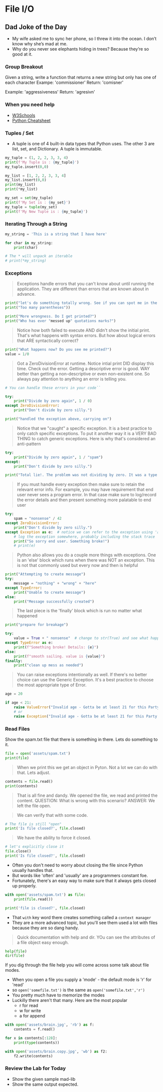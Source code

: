 # File I/O

## Dad Joke of the Day

- My wife asked me to sync her phone, so I threw it into the ocean. I don’t know why she’s mad at me.
- Why do you never see elephants hiding in trees? Because they’re so good at it.

### Group Breakout

Given a string, write a function that returns a new string but only has one of each character
Exampe: 'commissioner'
Return: 'comisner'

Example: 'aggressiveness'
Return: 'agresivn'

### When you need help

- [W3Schools](https://www.w3schools.com/python/python_reference.asp)
- [Python Cheatsheet](https://overapi.com/)

### Tuples / Set

- A tuple is one of 4 built-in data types that Python uses. The other 3 are list, set, and Dictionary. A tuple is immutable.

 ```python
my_tuple = (1, 2, 2, 3, 3, 4)
print(f'My Tuple is : {my_tuple}')
my_tuple.insert(0,0)

my_list = [1, 2, 2, 3, 3, 4]
my_list.insert(0,0)
print(my_list)
print(*my_list)

my_set = set(my_tuple)
print(f'My Set is : {my_set}')
my_tuple = tuple(my_set)
print(f'My New Tuple is : {my_tuple}')
```

### Iterating Through a String

```python
my_string = 'This is a string that I have here'

for char in my_string:
    print(char)

# The * will unpack an iterable
# print(*my_string)
```

### Exceptions

> Exceptions handle errors that you can't know about until running the application. They are different than errors that are known about in advance.

```python
print("let's do something totally wrong. See if you can spot me in the output!")
print("Too many parentheses"))
```

```python
print("More wrongness. Do I get printed?")
print("Who has ever "messed up" quotations marks?")
```

> Notice how both failed to execute AND didn't show the initial print. That's what happens with syntax errors. But how about logical errors that ARE syntactically correct?

```python
print("What happens now? Do you see me printed?")
value = 1/0
```

> Got a ZeroDivisionError at runtime. Notice intial print DID display this time. Check out the error. Getting a descriptive error is good. WAY better than getting a non-descriptive or even non-existent one. So always pay attention to anything an error is telling you.

```python
# You can handle these errors in your code``

try:
    print("Divide by zero again", 1 / 0)
except ZeroDivisionError:
    print("Don't divide by zero silly.")

print("handled the exception above, carrying on")
```

> Notice that we "caught" a specific exception. It is a best practice to only catch specific exceptions.
> To put it another way it is a VERY BAD THING to catch generic exceptions. Here is why that's considered an anti-pattern

```python
try:
    print("Divide by zero again", 1 / "spam")
except:
    print("Don't divide by zero silly.")

print("Total lie!. The problem was not dividing by zero. It was a type error")
```

> If you must handle every exception then make sure to retain the relevant error info. For example, you may have requirement that end user never sees a program error. In that case make sure to log/record the error details and then present something more palatable to end user

```python
try:
    spam = "nonsense" / 42
except ZeroDivisionError:
    print("Don't divide by zero silly.")
except Exception as e:  # notice we can refer to the exception using 'as'
    # log the exception somewhere, probably including the stack trace
    print("So sorry end user. Something broke!")
    # print(e)
```

> Python also allows you do a couple more things with exceptions. One is an 'else' block which runs when there was NOT an exception. This is not that commonly used but every now and then is helpful

```python
print("Attempting to create message")
try:
    message = "nothing" + "wrong" + "here"
except TypeError:
    print("Unable to create message")
else:
    print("Message successfully created")
```

> The last piece is the 'finally' block which is run no matter what happened

```python
print("prepare for breakage")

try:
    value = True + " nonsense"  # change to str(True) and see what happens
except TypeError as e:
    print(f"Something broke! Details: {e}")
else:
    print(f"smooth sailing. value is {value}")
finally:
    print("clean up mess as needed")
```

> You can raise exceptions intentionally as well. If there's no better choice can use the Generic Exception. It's a best practice to choose the most appropriate type of Error.

```python
age = 20

if age < 21:
    raise ValueError("Invalid age - Gotta be at least 21 for this Party!")
    # or
    raise Exception("Invalid age - Gotta be at least 21 for this Party!")
```

### Read Files

Show the spam.txt file that there is something in there. Lets do something to it.

```python
file = open('assets/spam.txt')
print(file)
```

> When we print this we get an object in Pyton. Not a lot we can do with that.  Lets adjust.

```python
contents = file.read()
print(contents)
```

> That is all fine and dandy. We opened the file, we read and printed the content.
QUESTION: What is wrong with this scenario?
ANSWER: We left the file open.

> We can verify that with some code.

```python
# The file is still "open"
print('Is file closed?', file.closed)
```

> We have the ability to force it closed.

```python
# let's explicitly close it
file.close()
print('Is file closed?', file.closed)
```

- Often you don't need to worry about closing the file since Python usually handles that.
- But words like 'often' and 'usually' are a programmers constant foe.
- Fortunately, there's an easy way to make sure that it always gets closed up properly.

```python
with open('assets/spam.txt') as file:
    print(file.read())

print('file is closed?', file.closed)
```

- That `with` key word there creates something called a `context manager`
- They are a more advanced topic, but you'll see them used a lot with files because they are so dang handy.

> Quick documentation with help and dir. YOu can see the attributes of a file object easy enough.

```python
help(file)
dir(file)
```

If you dig through the file help you will come across some talk about file modes.

- When you open a file you supply a 'mode' - the default mode is 'r' for 'read'
- so `open('somefile.txt')` is the same as `open('somefile.txt','r')`
- You pretty much have to memorize the modes
- Luckilly there aren't that many. Here are the most popular
  - r for read
  - w for write
  - a for append

```python
with open('assets/brain.jpg', 'rb') as f:
    contents = f.read()

for x in contents[:128]:
    print(type(contents))

with open('assets/brain.copy.jpg', 'wb') as f2:
    f2.write(contents)
```

### Review the Lab for Today

- Show the given sample mad-lib
- Show the same output expected.
